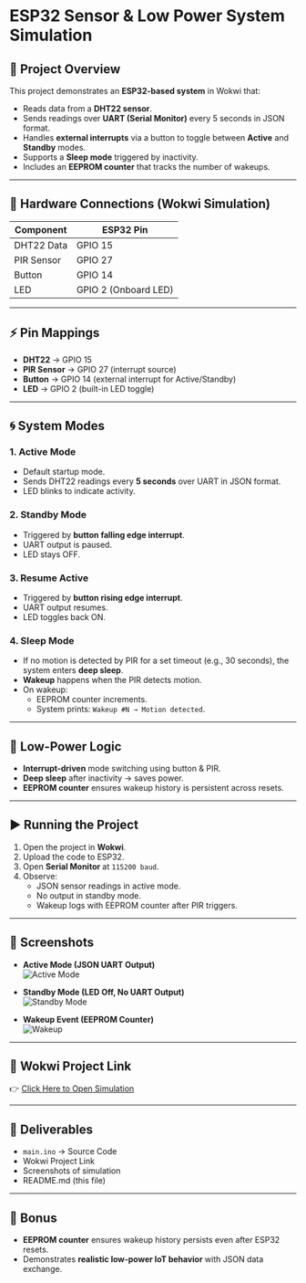# ESP32 Sensor & Low Power System Simulation

## 📌 Project Overview
This project demonstrates an **ESP32-based system** in Wokwi that:
- Reads data from a **DHT22 sensor**.
- Sends readings over **UART (Serial Monitor)** every 5 seconds in JSON format.
- Handles **external interrupts** via a button to toggle between **Active** and **Standby** modes.
- Supports a **Sleep mode** triggered by inactivity.
- Includes an **EEPROM counter** that tracks the number of wakeups.

---

## 🔧 Hardware Connections (Wokwi Simulation)

| Component   | ESP32 Pin |
|-------------|-----------|
| DHT22 Data  | GPIO 15   |
| PIR Sensor  | GPIO 27   |
| Button      | GPIO 14   |
| LED         | GPIO 2 (Onboard LED) |

---

## ⚡ Pin Mappings

- **DHT22** → GPIO 15  
- **PIR Sensor** → GPIO 27 (interrupt source)  
- **Button** → GPIO 14 (external interrupt for Active/Standby)  
- **LED** → GPIO 2 (built-in LED toggle)  

---

## 🌀 System Modes

### 1. **Active Mode**
- Default startup mode.  
- Sends DHT22 readings every **5 seconds** over UART in JSON format.  
- LED blinks to indicate activity.  

### 2. **Standby Mode**
- Triggered by **button falling edge interrupt**.  
- UART output is paused.  
- LED stays OFF.  

### 3. **Resume Active**
- Triggered by **button rising edge interrupt**.  
- UART output resumes.  
- LED toggles back ON.  

### 4. **Sleep Mode**
- If no motion is detected by PIR for a set timeout (e.g., 30 seconds), the system enters **deep sleep**.  
- **Wakeup** happens when the PIR detects motion.  
- On wakeup:
  - EEPROM counter increments.  
  - System prints: `Wakeup #N → Motion detected`.  

---

## 📜 Low-Power Logic
- **Interrupt-driven** mode switching using button & PIR.  
- **Deep sleep** after inactivity → saves power.  
- **EEPROM counter** ensures wakeup history is persistent across resets.  

---

## ▶️ Running the Project

1. Open the project in **Wokwi**.  
2. Upload the code to ESP32.  
3. Open **Serial Monitor** at `115200 baud`.  
4. Observe:
   - JSON sensor readings in active mode.  
   - No output in standby mode.  
   - Wakeup logs with EEPROM counter after PIR triggers.  

---

## 📸 Screenshots

- **Active Mode (JSON UART Output)**  
  ![Active Mode](./screenshots/active_mode.png)

- **Standby Mode (LED Off, No UART Output)**  
  ![Standby Mode](./screenshots/standby_mode.png)

- **Wakeup Event (EEPROM Counter)**  
  ![Wakeup](./screenshots/wakeup.png)

---

## 🔗 Wokwi Project Link
👉 [Click Here to Open Simulation](https://wokwi.com/projects/your-project-id)

---

## 📂 Deliverables

- `main.ino` → Source Code  
- Wokwi Project Link  
- Screenshots of simulation  
- README.md (this file)  

---

## 🚀 Bonus
- **EEPROM counter** ensures wakeup history persists even after ESP32 resets.  
- Demonstrates **realistic low-power IoT behavior** with JSON data exchange.  

